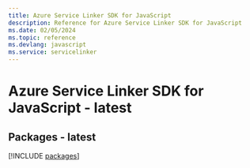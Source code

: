 ```yaml
---
title: Azure Service Linker SDK for JavaScript
description: Reference for Azure Service Linker SDK for JavaScript
ms.date: 02/05/2024
ms.topic: reference
ms.devlang: javascript
ms.service: servicelinker
---
```

# Azure Service Linker SDK for JavaScript - latest
## Packages - latest
[!INCLUDE [packages](service-linker-index.md)]